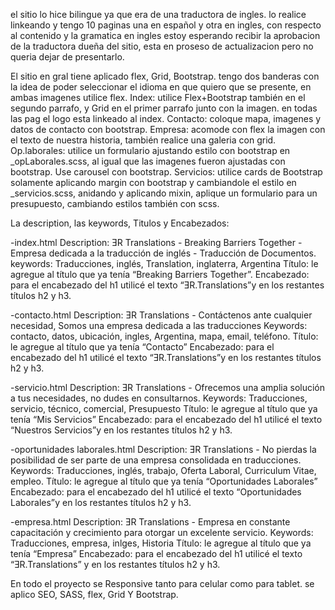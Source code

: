 el sitio lo hice bilingue ya que era de una traductora de ingles. lo realice linkeando y tengo 10 paginas una en español y otra en ingles, con respecto al contenido y la gramatica en ingles estoy esperando recibir la aprobacion de la traductora dueña del sitio, esta en proseso de actualizacion pero no queria dejar de presentarlo.

El sitio en gral tiene aplicado flex, Grid, Bootstrap.
tengo dos banderas con la idea de poder seleccionar el idioma en que quiero que se presente, en ambas imagenes utilice flex.
Index: utilice Flex+Bootstrap también en el segundo parrafo, y Grid en el primer parrafo junto con la imagen. en todas las pag el logo esta linkeado al index.
Contacto: coloque mapa, imagenes y datos de contacto con bootstrap.
Empresa: acomode con flex la imagen con el texto de nuestra historia, también realice una galeria con grid.
Op.laborales: utilice un formulario ajustando estilo con bootstrap en _opLaborales.scss, al igual que las imagenes fueron ajustadas con bootstrap. Use carousel con bootstrap.
Servicios: utilice cards de Bootstrap solamente aplicando margin con bootstrap y cambiandole el estilo en _servicios.scss, anidando y aplicando mixin, aplique un formulario para un presupuesto, cambiando estilos también con scss.

La description, las keywords, Titulos y Encabezados:
<meta name="keywords" content= “....”>
<meta name="description"  content= “....”>

-index.html
Description: ƎR Translations - Breaking Barriers Together - Empresa dedicada a la traducción de inglés - Traducción de Documentos.
keywords: Traducciones, inglés, Translation, inglaterra, Argentina
Título: le agregue al título que ya tenía “Breaking Barriers Together”.
Encabezado: para el encabezado del h1 utilicé el texto “ƎR.Translations”y en los restantes títulos h2 y h3.

-contacto.html
Description: ƎR Translations - Contáctenos ante cualquier necesidad, Somos una empresa dedicada a las traducciones
Keywords: contacto, datos, ubicación, ingles, Argentina, mapa, email, teléfono.
Título: le agregue al título que ya tenía “Contacto”
Encabezado: para el encabezado del h1 utilicé el texto “ƎR.Translations”y en los restantes títulos h2 y h3.

-servicio.html
Description: ƎR Translations - Ofrecemos una amplia solución a tus necesidades, no dudes en consultarnos.
Keywords: Traducciones, servicio, técnico, comercial, Presupuesto
Título: le agregue al título que ya tenía “Mis Servicios”
Encabezado: para el encabezado del h1 utilicé el texto “Nuestros Servicios”y en los restantes títulos h2 y h3.

-oportunidades laborales.html
Description: ƎR Translations - No pierdas la posibilidad de ser parte de una empresa consolidada en traducciones.
Keywords: Traducciones, inglés, trabajo, Oferta Laboral, Curriculum Vitae, empleo.
Título: le agregue al título que ya tenía “Oportunidades Laborales”
Encabezado: para el encabezado del h1 utilicé el texto “Oportunidades Laborales”y en los restantes títulos h2 y h3.

-empresa.html
Description: ƎR Translations - Empresa en constante capacitación y crecimiento para otorgar un excelente servicio.
Keywords: Traducciones, empresa, inlges, Historia
Título: le agregue al título que ya tenía “Empresa”
Encabezado: para el encabezado del h1 utilicé el texto “ƎR.Translations” y en los restantes títulos h2 y h3.


En todo el proyecto se Responsive tanto para celular como para tablet. se aplico SEO, SASS, flex, Grid Y Bootstrap.